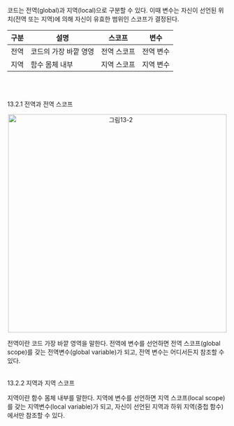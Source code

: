 코드는 전역(global)과 지역(local)으로 구분할 수 있다. 이때 변수는 자신이 선언된 위치(전역 또는 지역)에 의해 자신이 유효한 범위인 스코프가 결정된다.

| 구분 | 설명 | 스코프 | 변수 |
| --- | --- | --- | --- |
| 전역 | 코드의 가장 바깥 영영 | 전역 스코프 | 전역 변수 |
| 지역 | 함수 몸체 내부 | 지역 스코프 | 지역 변수 |

<br><br>

13.2.1 전역과 전역 스코프

<div align=center><img width="500" alt="그림13-2" src="https://github.com/user-attachments/assets/77084471-c2ef-421d-a14a-c696fcb5c3b8" /></div>


전역이란 코드 가장 바깥 영역을 말한다. 전역에 변수를 선언하면 전역 스코프(global scope)를 갖는 전역변수(global variable)가 되고, 전역 변수는 어디서든지 참조할 수 있다.
<br><br>

13.2.2 지역과 지역 스코프

지역이란 함수 몸체 내부를 말한다. 지역에 변수를 선언하면 지역 스코프(local scope)를 갖는 지역변수(local variable)가 되고, 자신이 선언된 지역과 하위 지역(중첩 함수)에서만 참조할 수 있다.
